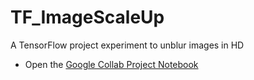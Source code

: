# TF_ImageScaleUp
A TensorFlow project experiment to unblur images in HD

* Open the [Google Collab Project Notebook](ImageScaleUp.ipynb)
